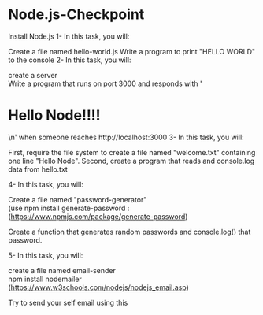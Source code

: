 # Node.js-Checkpoint
Install Node.js
1- In this task, you will:

Create a file named hello-world.js
Write a program to print "HELLO WORLD" to the console
2- In this task, you will:

create a server  
Write a program that runs on port 3000 and responds with  '<h1>Hello Node!!!!</h1>\n' when someone reaches http://localhost:3000
3-  In this task, you will:

First, require the file system to create a file named "welcome.txt" containing one line "Hello Node".
Second, create a program that reads and console.log data from hello.txt
 

4- In this task, you will:

Create a file named "password-generator"  
(use npm install generate-password : (https://www.npmjs.com/package/generate-password)

Create a function that generates random passwords and console.log() that password.
 

5-  In this task, you will:

create a file named email-sender  
npm install nodemailer (https://www.w3schools.com/nodejs/nodejs_email.asp)

Try to send your self email using this
 

